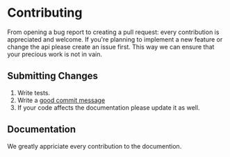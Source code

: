 # Contributing

From opening a bug report to creating a pull request: every contribution is
appreciated and welcome. If you're planning to implement a new feature or change
the api please create an issue first. This way we can ensure that your precious
work is not in vain.

## Submitting Changes

1. Write tests.
2. Write a
   [good commit message](http://tbaggery.com/2008/04/19/a-note-about-git-commit-messages.html)
3. If your code affects the documentation please update it as well.

## Documentation

We greatly appriciate every contribution to the documention.

